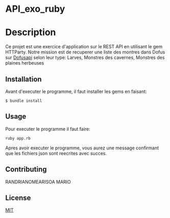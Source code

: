 # API_exo_ruby

# Description

Ce projet est une exercice d'application sur le REST API en utilisant le gem HTTParty. Notre mission est de recuperer une liste des montres dans Dofus sur [Dofusapi](https://dofapi.fr/) selon leur type: Larves, Monstres des cavernes, Monstres des plaines herbeuses

## Installation

Avant d'executer le programme, il faut installer les gems en faisant:

```
$ bundle install
```

## Usage
Pour executer le programme il faut faire:

```
ruby app.rb
```
Apres avoir executer le programme, vous aurez une message confirmant que les fichiers json sont reecrites avec succes.


## Contributing
RANDRIANOMEARISOA MARIO

## License
[MIT](https://choosealicense.com/licenses/mit/)

